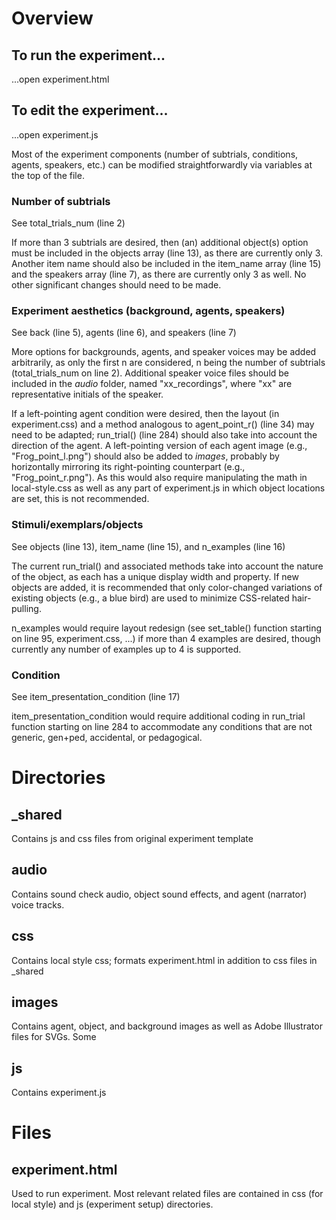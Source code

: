 # Overview

## To run the experiment...

...open experiment.html

## To edit the experiment...

...open experiment.js

Most of the experiment components (number of subtrials, conditions, agents, speakers, etc.) can be modified straightforwardly via variables at the top of the file.

### Number of subtrials

See total_trials_num (line 2)

If more than 3 subtrials are desired, then (an) additional object(s) option must be included in the objects array (line 13), as there are currently only 3. Another item name should also be included in the item_name array (line 15) and the speakers array (line 7), as there are currently only 3 as well. No other significant changes should need to be made.

### Experiment aesthetics (background, agents, speakers)

See back (line 5), agents (line 6), and speakers (line 7)

More options for backgrounds, agents, and speaker voices may be added arbitrarily, as only the first n are considered, n being the number of subtrials (total_trials_num on line 2). Additional speaker voice files should be included in the *audio* folder, named "xx\_recordings", where "xx" are representative initials of the speaker.

If a left-pointing agent condition were desired, then the layout (in experiment.css) and a method analogous to agent_point_r() (line 34) may need to be adapted; run_trial() (line 284) should also take into account the direction of the agent. A left-pointing version of each agent image (e.g., "Frog_point_l.png") should also be added to *images*, probably by horizontally mirroring its right-pointing counterpart (e.g., "Frog_point_r.png"). As this would also require manipulating the math in local-style.css as well as any part of experiment.js in which object locations are set, this is not recommended.

### Stimuli/exemplars/objects

See objects (line 13), item_name (line 15), and n_examples (line 16)

The current run_trial() and associated methods take into account the nature of the object, as each has a unique display width and property. If new objects are added, it is recommended that only color-changed variations of existing objects (e.g., a blue bird) are used to minimize CSS-related hair-pulling.

n_examples would require layout redesign (see set_table() function starting on line 95, experiment.css, ...) if more than 4 examples are desired, though currently any number of examples up to 4 is supported.

### Condition

See item_presentation_condition (line 17)

item_presentation_condition would require additional coding in run_trial function starting on line 284 to accommodate any conditions that are not generic, gen+ped, accidental, or pedagogical.

# Directories

## \_shared

Contains js and css files from original experiment template

## audio

Contains sound check audio, object sound effects, and agent (narrator) voice tracks.

## css

Contains local style css; formats experiment.html in addition to css files in \_shared

## images

Contains agent, object, and background images as well as Adobe Illustrator files for SVGs. Some

## js

Contains experiment.js

# Files

## experiment.html

Used to run experiment. Most relevant related files are contained in css (for local style) and js (experiment setup) directories.